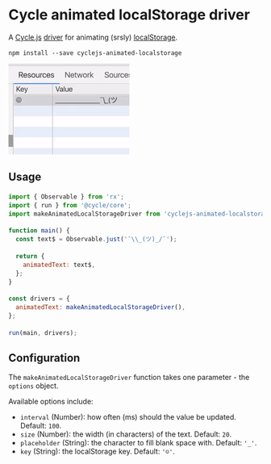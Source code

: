 # Cycle animated localStorage driver

A [Cycle.js](http://cycle.js.org) [driver](http://cycle.js.org/drivers.html) for animating (srsly) [localStorage](https://developer.mozilla.org/en-US/docs/Web/API/Window/localStorage).

```
npm install --save cyclejs-animated-localstorage
```

![shrug](assets/shrug.gif)

## Usage

```js
import { Observable } from 'rx';
import { run } from '@cycle/core';
import makeAnimatedLocalStorageDriver from 'cyclejs-animated-localstorage';

function main() {
  const text$ = Observable.just('¯\\_(ツ)_/¯');

  return {
    animatedText: text$,
  };
}

const drivers = {
  animatedText: makeAnimatedLocalStorageDriver(),
};

run(main, drivers);
```

## Configuration

The `makeAnimatedLocalStorageDriver` function takes one parameter - the `options` object.

Available options include:

- `interval` (Number): how often (ms) should the value be updated. Default: `100`.
- `size` (Number): the width (in characters) of the text. Default: `20`.
- `placeholder` (String): the character to fill blank space with. Default: `'_'`.
- `key` (String): the localStorage key. Default: `'☺'`.
